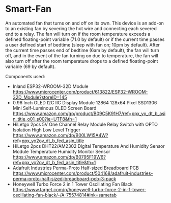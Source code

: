 # Smart-Fan
An automated fan that turns on and off on its own.
This device is an add-on to an existing fan by severing the hot wire and connecting each severed end to a relay.
The fan will turn on if the room temperature exceeds a defined floating-point variable (71.0 by default) or if the current time passes a user defined start of bedtime (sleep with fan on; 10pm by default).
After the current time passes end of bedtime (6am by default), the fan will turn off, and in the event of the fan turning on due to temperature, the fan will also turn off after the room temperature drops to a defined floating-point variable (69 by default).

Components used:
- Inland ESP32-WROOM-32D Module                                                                                                    https://www.microcenter.com/product/613822/ESP32-WROOM-32D_Module?storeID=145
- 0.96 Inch OLED I2C IIC Display Module 12864 128x64 Pixel SSD1306 Mini Self-Luminous OLED Screen Board                            https://www.amazon.com/gp/product/B09C5K91H7/ref=ppx_yo_dt_b_asin_title_o01_s00?ie=UTF8&th=1
- HiLetgo 2pcs 5V One Channel Relay Module Relay Switch with OPTO Isolation High Low Level Trigger                                 https://www.amazon.com/dp/B00LW15A4W?ref=ppx_yo2ov_dt_b_fed_asin_title
- HiLetgo 2pcs DHT22/AM2302 Digital Temperature And Humidity Sensor Module Temperature Humidity Monitor Sensor                     https://www.amazon.com/dp/B0795F19W6?ref=ppx_yo2ov_dt_b_fed_asin_title&th=1
- Adafruit Industries Perma-Proto Half-sized Breadboard PCB                                                                        https://www.microcenter.com/product/504168/adafruit-industries-perma-proto-half-sized-breadboard-pcb-3-pack
- Honeywell Turbo Force 2 in 1 Tower Oscillating Fan Black                                                                         https://www.target.com/p/honeywell-turbo-force-2-in-1-tower-oscillating-fan-black/-/A-75574814#lnk=sametab
